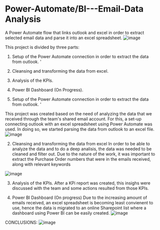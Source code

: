 # Power-Automate/BI---Email-Data Analysis
A Power Automate flow that links outlook and excel in order to extract selected email data and parse it into an excel spreadsheet. 
![image](https://user-images.githubusercontent.com/50633734/150686161-00a374fb-828d-4ac2-baa1-5fe34b0b7547.png)

This project is divided by three parts: 
1. Setup of the Power Automate connection in order to extract the data from outlook. '
2. Cleansing and transforming the data from excel. 
3. Analysis of the KPIs. 
4. Power BI Dashboard (On Progress). 

1. Setup of the Power Automate connection in order to extract the data from outlook. '

This project was created based on the need of analyzing the data that we received through the team's shared email account. 
For this, a set-up connecting outlook with an excel spreadsheet using Power Automate was used. 
In doing so, we started parsing the data from outlook to an excel file. 
![image](https://user-images.githubusercontent.com/50633734/150686278-9796155e-ee1a-4be0-98c3-34956179a761.png)


2. Cleansing and transforming the data from excel
In order to be able to analyze the data and to do a deep analisis, the data was needed to be cleaned and filter out. 
Due to the nature of the work, it was important to extract the Purchase Order numbers that were in the emails received, along with relevant keywords

![image](https://user-images.githubusercontent.com/50633734/150686230-4518fabc-78e5-42a6-b47c-c4136502e292.png)

3. Analysis of the KPIs. 
After a KPi report was created, this insighs were discussed with the team and some actions resulted from those KPIs. 

4. Power BI Dashboard (On progress)
Due to the increasing amount of emails received, an excel spreadsheet is becoming least convienent to use, hence the data is migrated to an online Sharepoint list where a dashboard using Power BI can be easily created. 
![image](https://user-images.githubusercontent.com/50633734/150686826-0c0ac02d-4dbd-4999-95e3-9151f38d6520.png)

CONCLUSIONS: 
![image](https://user-images.githubusercontent.com/50633734/150686129-5d43ddca-e5c0-48e3-a7aa-cf6d5e00b481.png)



